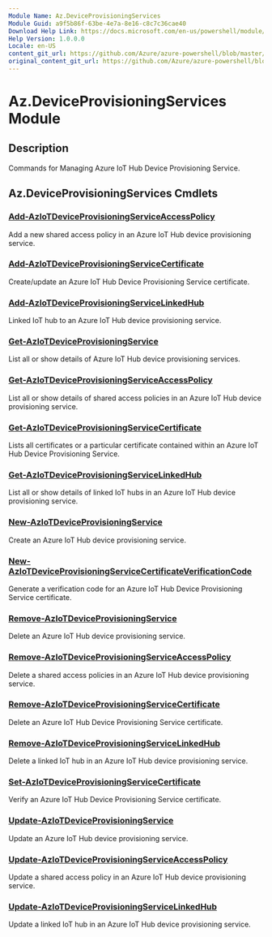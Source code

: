 ```yaml
---
Module Name: Az.DeviceProvisioningServices
Module Guid: a9f5b86f-63be-4e7a-8e16-c8c7c36cae40
Download Help Link: https://docs.microsoft.com/en-us/powershell/module/az.deviceprovisioningservices
Help Version: 1.0.0.0
Locale: en-US
content_git_url: https://github.com/Azure/azure-powershell/blob/master/src/ResourceManager/DeviceProvisioningServices/Commands.DeviceProvisioningServices/help/Az.DeviceProvisioningServices.md
original_content_git_url: https://github.com/Azure/azure-powershell/blob/master/src/ResourceManager/DeviceProvisioningServices/Commands.DeviceProvisioningServices/help/Az.DeviceProvisioningServices.md
---
```


# Az.DeviceProvisioningServices Module
## Description
Commands for Managing Azure IoT Hub Device Provisioning Service.

## Az.DeviceProvisioningServices Cmdlets
### [Add-AzIoTDeviceProvisioningServiceAccessPolicy](Add-AzIoTDeviceProvisioningServiceAccessPolicy.md)
Add a new shared access policy in an Azure IoT Hub device provisioning service.

### [Add-AzIoTDeviceProvisioningServiceCertificate](Add-AzIoTDeviceProvisioningServiceCertificate.md)
Create/update an Azure IoT Hub Device Provisioning Service certificate.

### [Add-AzIoTDeviceProvisioningServiceLinkedHub](Add-AzIoTDeviceProvisioningServiceLinkedHub.md)
Linked IoT hub to an Azure IoT Hub device provisioning service.

### [Get-AzIoTDeviceProvisioningService](Get-AzIoTDeviceProvisioningService.md)
List all or show details of Azure IoT Hub device provisioning services.

### [Get-AzIoTDeviceProvisioningServiceAccessPolicy](Get-AzIoTDeviceProvisioningServiceAccessPolicy.md)
List all or show details of shared access policies in an Azure IoT Hub device provisioning service.

### [Get-AzIoTDeviceProvisioningServiceCertificate](Get-AzIoTDeviceProvisioningServiceCertificate.md)
Lists all certificates or a particular certificate contained within an Azure IoT Hub Device Provisioning Service.

### [Get-AzIoTDeviceProvisioningServiceLinkedHub](Get-AzIoTDeviceProvisioningServiceLinkedHub.md)
List all or show details of linked IoT hubs in an Azure IoT Hub device provisioning service.

### [New-AzIoTDeviceProvisioningService](New-AzIoTDeviceProvisioningService.md)
Create an Azure IoT Hub device provisioning service.

### [New-AzIoTDeviceProvisioningServiceCertificateVerificationCode](New-AzIoTDeviceProvisioningServiceCertificateVerificationCode.md)
Generate a verification code for an Azure IoT Hub Device Provisioning Service certificate.

### [Remove-AzIoTDeviceProvisioningService](Remove-AzIoTDeviceProvisioningService.md)
Delete an Azure IoT Hub device provisioning service.

### [Remove-AzIoTDeviceProvisioningServiceAccessPolicy](Remove-AzIoTDeviceProvisioningServiceAccessPolicy.md)
Delete a shared access policies in an Azure IoT Hub device provisioning service.

### [Remove-AzIoTDeviceProvisioningServiceCertificate](Remove-AzIoTDeviceProvisioningServiceCertificate.md)
Delete an Azure IoT Hub Device Provisioning Service certificate.

### [Remove-AzIoTDeviceProvisioningServiceLinkedHub](Remove-AzIoTDeviceProvisioningServiceLinkedHub.md)
Delete a linked IoT hub in an Azure IoT Hub device provisioning service.

### [Set-AzIoTDeviceProvisioningServiceCertificate](Set-AzIoTDeviceProvisioningServiceCertificate.md)
Verify an Azure IoT Hub Device Provisioning Service certificate.

### [Update-AzIoTDeviceProvisioningService](Update-AzIoTDeviceProvisioningService.md)
Update an Azure IoT Hub device provisioning service.

### [Update-AzIoTDeviceProvisioningServiceAccessPolicy](Update-AzIoTDeviceProvisioningServiceAccessPolicy.md)
Update a shared access policy in an Azure IoT Hub device provisioning service.

### [Update-AzIoTDeviceProvisioningServiceLinkedHub](Update-AzIoTDeviceProvisioningServiceLinkedHub.md)
Update a linked IoT hub in an Azure IoT Hub device provisioning service.

